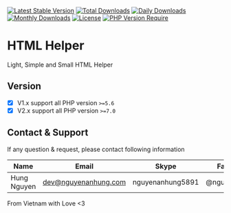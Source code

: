 [![Latest Stable Version](https://img.shields.io/packagist/v/nguyenanhung/html-helper.svg?style=flat-square)](https://packagist.org/packages/nguyenanhung/html-helper)
[![Total Downloads](https://img.shields.io/packagist/dt/nguyenanhung/html-helper.svg?style=flat-square)](https://packagist.org/packages/nguyenanhung/html-helper)
[![Daily Downloads](https://img.shields.io/packagist/dd/nguyenanhung/html-helper.svg?style=flat-square)](https://packagist.org/packages/nguyenanhung/html-helper)
[![Monthly Downloads](https://img.shields.io/packagist/dm/nguyenanhung/html-helper.svg?style=flat-square)](https://packagist.org/packages/nguyenanhung/html-helper)
[![License](https://img.shields.io/packagist/l/nguyenanhung/html-helper.svg?style=flat-square)](https://packagist.org/packages/nguyenanhung/html-helper)
[![PHP Version Require](https://img.shields.io/packagist/dependency-v/nguyenanhung/html-helper/php)](https://packagist.org/packages/nguyenanhung/html-helper)

# HTML Helper

Light, Simple and Small HTML Helper

## Version

- [x] V1.x support all PHP version `>=5.6`
- [x] V2.x support all PHP version `>=7.0`

## Contact & Support

If any question & request, please contact following information

| Name        | Email                | Skype            | Facebook      |
|-------------|----------------------|------------------|---------------|
| Hung Nguyen | dev@nguyenanhung.com | nguyenanhung5891 | @nguyenanhung |

From Vietnam with Love <3
